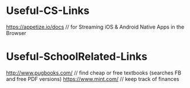 # Useful-CS-Links
https://appetize.io/docs // for Streaming iOS & Android Native Apps in the Browser


# Useful-SchoolRelated-Links
http://www.pugbooks.com/ // find cheap or free textbooks (searches FB and free PDF versions)
https://www.mint.com/ // keep track of finances 


